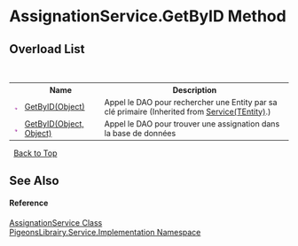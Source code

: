 # AssignationService.GetByID Method 
 


## Overload List
&nbsp;<table><tr><th></th><th>Name</th><th>Description</th></tr><tr><td>![Public method](media/pubmethod.gif "Public method")</td><td><a href="0a4dbf1a-23f4-82b0-31e9-2663f7c3f82c">GetByID(Object)</a></td><td>
Appel le DAO pour rechercher une Entity par sa clé primaire
 (Inherited from <a href="75ba97f1-dce7-6ccb-b914-5f3ebe35b9df">Service(TEntity)</a>.)</td></tr><tr><td>![Public method](media/pubmethod.gif "Public method")</td><td><a href="c16f2c13-efdb-bab4-1673-5b087d6b3de5">GetByID(Object, Object)</a></td><td>
Appel le DAO pour trouver une assignation dans la base de données</td></tr></table>&nbsp;
<a href="#assignationservice.getbyid-method">Back to Top</a>

## See Also


#### Reference
<a href="89f0ccf6-bc92-c564-4548-b9acb5340a71">AssignationService Class</a><br /><a href="61ea8cdd-bbb0-4640-7fbb-d4c259f85123">PigeonsLibrairy.Service.Implementation Namespace</a><br />